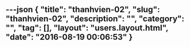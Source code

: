---json
{
    "title": "thanhvien-02",
    "slug": "thanhvien-02",
    "description": "",
    "category": "",
    "tag": [],
    "layout": "users.layout.html",
    "date": "2016-08-19 00:06:53"
}
---
